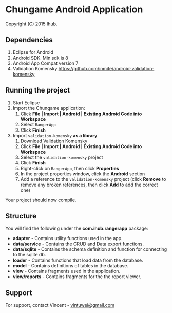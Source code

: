 Chungame Android Application
===========================================
Copyright (C) 2015 Ihub.

<h2>Dependencies</h2>

1. Eclipse for Android
1. Android SDK. Min sdk is 8
1. Android App Compat version 7
1. Validation Komensky
      https://github.com/inmite/android-validation-komensky

<h2>Running the project</h2>

1. Start Eclipse
1. Import the Chungame application:
    1. Click **File | Import | Android | Existing Android Code into Workspace**
    1. Select `RangerApp`
    1. Click **Finish**
1. Import `validation-komensky` **as a library**
    1. Download Validation Komensky
    1. Click **File | Import | Android | Existing Android Code into Workspace**
    1. Select the `validation-komensky` project
    1. Click **Finish**
    1. Right-click on `RangerApp`, then click **Properties**
    1. In the project properties window, click the **Android** section
    1. Add a reference to the `validation-komensky` project (click **Remove** to remove any broken references, then click **Add** to add the correct one)

Your project should now compile.

<h2>Structure</h2>

You will find the following under the **com.ihub.rangerapp** package:

* **adapter** - Contains utility functions used in the app.
* **data/service** - Contains the CRUD and Data export functions.
* **data/sqlite** - Contains the schema definition and function for connecting to the sqlite db.
* **loader** - Contains functions that load data from the database.
* **model** - Contains definitions of tables in the database.
* **view** - Contains fragments used in the application.
* **view/reports** - Contains fragments for the the report viewer.

<h2>Support</h2>

For support, contact Vincent - vintuwei@gmail.com
